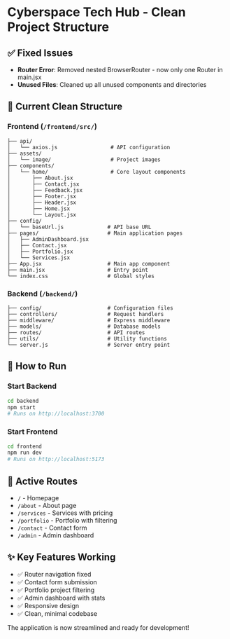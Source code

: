 # Cyberspace Tech Hub - Clean Project Structure

## ✅ Fixed Issues
- **Router Error**: Removed nested BrowserRouter - now only one Router in main.jsx
- **Unused Files**: Cleaned up all unused components and directories

## 📁 Current Clean Structure

### Frontend (`/frontend/src/`)
```
├── api/
│   └── axios.js                 # API configuration
├── assets/
│   └── image/                   # Project images
├── components/
│   └── home/                    # Core layout components
│       ├── About.jsx
│       ├── Contact.jsx
│       ├── Feedback.jsx
│       ├── Footer.jsx
│       ├── Header.jsx
│       ├── Home.jsx
│       └── Layout.jsx
├── config/
│   └── baseUrl.js              # API base URL
├── pages/                      # Main application pages
│   ├── AdminDashboard.jsx
│   ├── Contact.jsx
│   ├── Portfolio.jsx
│   └── Services.jsx
├── App.jsx                     # Main app component
├── main.jsx                    # Entry point
└── index.css                   # Global styles
```

### Backend (`/backend/`)
```
├── config/                     # Configuration files
├── controllers/                # Request handlers
├── middleware/                 # Express middleware
├── models/                     # Database models
├── routes/                     # API routes
├── utils/                      # Utility functions
└── server.js                   # Server entry point
```

## 🚀 How to Run

### Start Backend
```bash
cd backend
npm start
# Runs on http://localhost:3700
```

### Start Frontend
```bash
cd frontend
npm run dev
# Runs on http://localhost:5173
```

## 🎯 Active Routes
- `/` - Homepage
- `/about` - About page
- `/services` - Services with pricing
- `/portfolio` - Portfolio with filtering
- `/contact` - Contact form
- `/admin` - Admin dashboard

## ✨ Key Features Working
- ✅ Router navigation fixed
- ✅ Contact form submission
- ✅ Portfolio project filtering
- ✅ Admin dashboard with stats
- ✅ Responsive design
- ✅ Clean, minimal codebase

The application is now streamlined and ready for development!